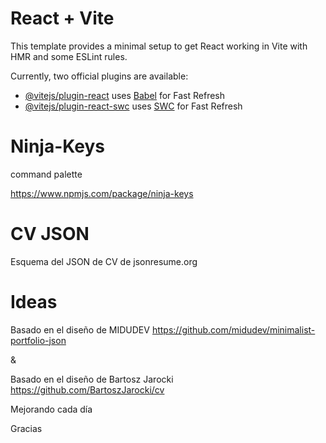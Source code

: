 # React + Vite

This template provides a minimal setup to get React working in Vite with HMR and some ESLint rules.

Currently, two official plugins are available:

- [@vitejs/plugin-react](https://github.com/vitejs/vite-plugin-react/blob/main/packages/plugin-react/README.md) uses [Babel](https://babeljs.io/) for Fast Refresh
- [@vitejs/plugin-react-swc](https://github.com/vitejs/vite-plugin-react-swc) uses [SWC](https://swc.rs/) for Fast Refresh


# Ninja-Keys

command palette

https://www.npmjs.com/package/ninja-keys

# CV JSON

Esquema del JSON de CV de jsonresume.org

# Ideas

Basado en el diseño de MIDUDEV
https://github.com/midudev/minimalist-portfolio-json

&

Basado en el diseño de Bartosz Jarocki
https://github.com/BartoszJarocki/cv

Mejorando cada día

Gracias 
